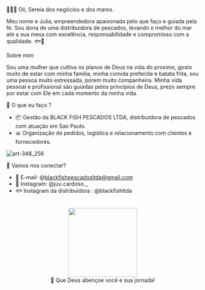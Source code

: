  🧜‍♀️✨ Oii, Sereia dos negócios e dos mares.

Meu nome e Julia, empreendedora apaixonada pelo que faço e guiada pela fé. Sou dona de uma distribuidora de pescados, levando o melhor do mar até a sua mesa com excelência, responsabilidade e compromisso com a qualidade. 🐟🌊

Sobre mim

Sou uma mulher que cultiva os planos de Deus na vida do proximo, gosto muito de estar com minha familia, minha comida preferida e batata frita, sou uma pessoa muito estressada, porem muito companheira. 
Minha vida pessoal e profissional são guiadas pelos princípios de Deus, prezo sempre por estar com Ele em cada momento da minha vida.

 💼 O que eu faço ?

- 📦 Gestão da BLACK FISH PESCADOS LTDA, distribuidora de pescados com atuação em Sao Paulo.
- 📊 Organização de pedidos, logística e relacionamento com clientes e fornecedores.
  

![art-348_256](https://github.com/user-attachments/assets/e8141f9c-6563-4ec1-a89e-07371a7d7431)

🤝 Vamos nos conectar?

- 📧 E-mail: @blackfishpescadosltda@gmail.com
- 📱 Instagram: @juu.cardoso._
- 🐟 Instagram da distribuidora : @blackfishltda



<br>
 <div align="center">
    <a href="https://www.instagram.com/juu.cardoso._" target="_blank"><img src="https://img.shields.io/badge/-Instagram-%23E4405F?style=for-the-badge&logo=instagram&logoColor=white" width = "180" target="_blank"></a>
    <div/>
🙏 Que Deus abençoe você e sua jornada!
